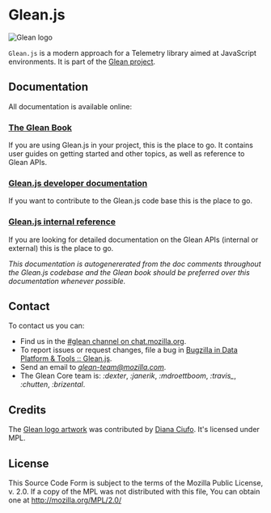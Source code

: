 # Glean.js

![Glean logo](https://mozilla.github.io/glean/book/glean.jpeg)

`Glean.js` is a modern approach for a Telemetry library aimed at JavaScript environments. It is part of the [Glean project](https://docs.telemetry.mozilla.org/concepts/glean/glean.html).

## Documentation

All documentation is available online:

### [The Glean Book](https://mozilla.github.io/glean/)

If you are using Glean.js in your project, this is the place to go. 
It contains user guides on getting started and other topics, as well as reference to Glean APIs.

### [Glean.js developer documentation](https://github.com/mozilla/glean.js/tree/main/docs)

If you want to contribute to the Glean.js code base this is the place to go.

### [Glean.js internal reference](https://mozilla.github.io/glean.js/)

If you are looking for detailed documentation on the Glean APIs (internal or external) this is the place to go.

_This documentation is autogenererated from the doc comments throughout the Glean.js codebase and
the Glean book should be preferred over this documentation whenever possible._

## Contact

To contact us you can:

* Find us in the [#glean channel on chat.mozilla.org](https://chat.mozilla.org/#/room/#glean:mozilla.org).
* To report issues or request changes, file a bug in [Bugzilla in Data Platform & Tools :: Glean.js](https://bugzilla.mozilla.org/enter_bug.cgi?product=Data+Platform+and+Tools&component=Glean.js&priority=P4&status_whiteboard=%5Btelemetry%3Aglean-js%3Am%3F%5D).
* Send an email to *glean-team@mozilla.com*.
* The Glean Core team is: *:dexter*, *:janerik*, *:mdroettboom*, *:travis_*, *:chutten*, *:brizental*.

## Credits

The [Glean logo artwork](https://dianaciufo.wordpress.com/2019/10/11/glean-graphic-identity-for-mozilla-firefox/) was contributed by [Diana Ciufo](https://dianaciufo.wordpress.com/).
It's licensed under MPL.

## License

This Source Code Form is subject to the terms of the Mozilla Public
License, v. 2.0. If a copy of the MPL was not distributed with this
file, You can obtain one at http://mozilla.org/MPL/2.0/
